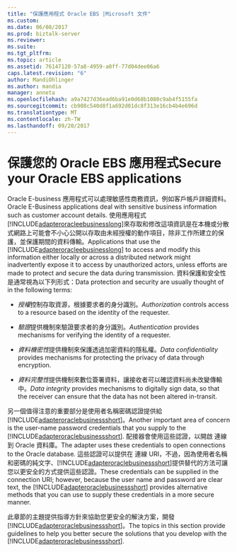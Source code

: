 ```yaml
---
title: "保護應用程式 Oracle EBS |Microsoft 文件"
ms.custom: 
ms.date: 06/08/2017
ms.prod: biztalk-server
ms.reviewer: 
ms.suite: 
ms.tgt_pltfrm: 
ms.topic: article
ms.assetid: 76147120-57a8-4959-a0ff-77d04dee06a6
caps.latest.revision: "6"
author: MandiOhlinger
ms.author: mandia
manager: anneta
ms.openlocfilehash: a9a7427d36ead6ba91e0d68b1080c9ab4f5155fa
ms.sourcegitcommit: cb908c540d8f1a692d01dc8f313e16cb4b4e696d
ms.translationtype: MT
ms.contentlocale: zh-TW
ms.lasthandoff: 09/20/2017
---
```

# <a name="secure-your-oracle-ebs-applications"></a><span data-ttu-id="320a5-102">保護您的 Oracle EBS 應用程式</span><span class="sxs-lookup"><span data-stu-id="320a5-102">Secure your Oracle EBS applications</span></span>
<span data-ttu-id="320a5-103">Oracle E-business 應用程式可以處理敏感性商務資訊，例如客戶帳戶詳細資料。</span><span class="sxs-lookup"><span data-stu-id="320a5-103">Oracle E-Business applications deal with sensitive business information such as customer account details.</span></span> <span data-ttu-id="320a5-104">使用應用程式[!INCLUDE[adapteroracleebusinesslong](../../includes/adapteroracleebusinesslong-md.md)]來存取和修改這項資訊是在本機或分散式網路上可能會不小心公開以存取由未經授權的動作項目，除非工作所建立的保護，並保護期間的資料傳輸。</span><span class="sxs-lookup"><span data-stu-id="320a5-104">Applications that use the [!INCLUDE[adapteroracleebusinesslong](../../includes/adapteroracleebusinesslong-md.md)] to access and modify this information either locally or across a distributed network might inadvertently expose it to access by unauthorized actors, unless efforts are made to protect and secure the data during transmission.</span></span> <span data-ttu-id="320a5-105">資料保護和安全性是通常視為以下列形式：</span><span class="sxs-lookup"><span data-stu-id="320a5-105">Data protection and security are usually thought of in the following terms:</span></span>  
  
-   <span data-ttu-id="320a5-106">*授權*控制存取資源，根據要求者的身分識別。</span><span class="sxs-lookup"><span data-stu-id="320a5-106">*Authorization* controls access to a resource based on the identity of the requester.</span></span>  
  
-   <span data-ttu-id="320a5-107">*驗證*提供機制來驗證要求者的身分識別。</span><span class="sxs-lookup"><span data-stu-id="320a5-107">*Authentication* provides mechanisms for verifying the identity of a requester.</span></span>  
  
-   <span data-ttu-id="320a5-108">*資料機密性*提供機制來保護透過加密資料的隱私權。</span><span class="sxs-lookup"><span data-stu-id="320a5-108">*Data confidentiality* provides mechanisms for protecting the privacy of data through encryption.</span></span>  
  
-   <span data-ttu-id="320a5-109">*資料完整性*提供機制來數位簽署資料，讓接收者可以確認資料尚未改變傳輸中。</span><span class="sxs-lookup"><span data-stu-id="320a5-109">*Data integrity* provides mechanisms to digitally sign data, so that the receiver can ensure that the data has not been altered in-transit.</span></span>  
  
 <span data-ttu-id="320a5-110">另一個值得注意的重要部分是使用者名稱密碼認證提供給[!INCLUDE[adapteroraclebusinessshort](../../includes/adapteroraclebusinessshort-md.md)]。</span><span class="sxs-lookup"><span data-stu-id="320a5-110">Another important area of concern is the user-name password credentials that you supply to the [!INCLUDE[adapteroraclebusinessshort](../../includes/adapteroraclebusinessshort-md.md)].</span></span> <span data-ttu-id="320a5-111">配接器會使用這些認證，以開啟 連線到 Oracle 資料庫。</span><span class="sxs-lookup"><span data-stu-id="320a5-111">The adapter uses these credentials to open connections to the Oracle database.</span></span> <span data-ttu-id="320a5-112">這些認證可以提供在 連線 URI，不過，因為使用者名稱和密碼的純文字、[!INCLUDE[adapteroraclebusinessshort](../../includes/adapteroraclebusinessshort-md.md)]提供替代的方法可讓您以更安全的方式提供這些認證。</span><span class="sxs-lookup"><span data-stu-id="320a5-112">These credentials can be supplied in the connection URI; however, because the user name and password are clear text, the [!INCLUDE[adapteroraclebusinessshort](../../includes/adapteroraclebusinessshort-md.md)] provides alternative methods that you can use to supply these credentials in a more secure manner.</span></span>  
  
 <span data-ttu-id="320a5-113">此章節的主題提供指導方針來協助您更安全的解決方案，開發[!INCLUDE[adapteroraclebusinessshort](../../includes/adapteroraclebusinessshort-md.md)]。</span><span class="sxs-lookup"><span data-stu-id="320a5-113">The topics in this section provide guidelines to help you better secure the solutions that you develop with the [!INCLUDE[adapteroraclebusinessshort](../../includes/adapteroraclebusinessshort-md.md)].</span></span>  
  
